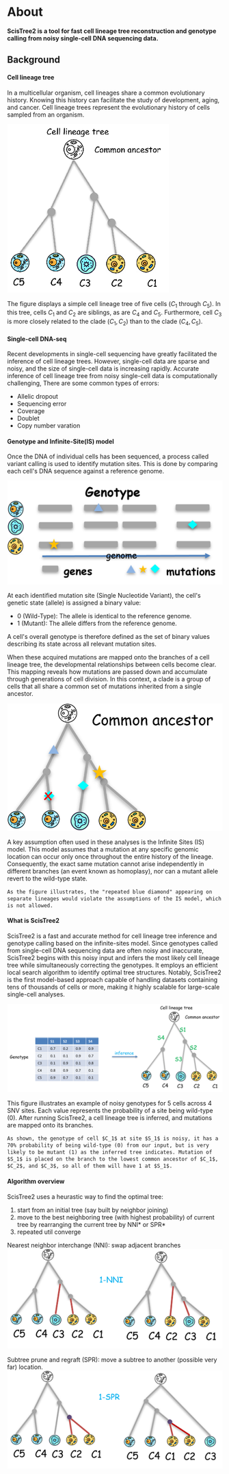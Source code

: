
# About
**ScisTree2 is a tool for fast cell lineage tree reconstruction and genotype calling from noisy single-cell DNA sequencing data.**

## Background
#### Cell lineage tree
In a multicellular organism, cell lineages share a common evolutionary history. Knowing this history can facilitate the study of development, aging, and cancer. Cell lineage trees represent the evolutionary history of cells sampled from an organism. 

![A cell lineage tree with 5 cells and 4 SNVs](imgs/clt.png)

The figure displays a simple cell lineage tree of five cells ($C_1$ through $C_5$). In this tree, cells $C_1$ and $C_2$ are siblings, as are $C_4$ and $C_5$. Furthermore, cell $C_3$ is more closely related to the clade $(C_1,C_2)$ than to the clade $(C_4,C_5)$.


#### Single-cell DNA-seq
Recent developments in single-cell sequencing have greatly facilitated the inference of cell lineage trees. However, single-cell data are sparse and noisy, and the size of single-cell data is increasing rapidly. Accurate inference of cell lineage tree from noisy single-cell data is computationally challenging, 
There are some common types of errors:
- Allelic dropout
- Sequencing error
- Coverage
- Doublet
- Copy number varation


#### Genotype and Infinite-Site(IS) model
Once the DNA of individual cells has been sequenced, a process called variant calling is used to identify mutation sites. This is done by comparing each cell's DNA sequence against a reference genome.

![](./imgs/geno.png)

At each identified mutation site (Single Nucleotide Variant), the cell's genetic state (allele) is assigned a binary value:
* 0 (Wild-Type): The allele is identical to the reference genome.
* 1 (Mutant): The allele differs from the reference genome.

A cell's overall genotype is therefore defined as the set of binary values describing its state across all relevant mutation sites.

When these acquired mutations are mapped onto the branches of a cell lineage tree, the developmental relationships between cells become clear. This mapping reveals how mutations are passed down and accumulate through generations of cell division. In this context, a clade is a group of cells that all share a common set of mutations inherited from a single ancestor.

![](./imgs//mutmap.png)

A key assumption often used in these analyses is the Infinite Sites (IS) model. This model assumes that a mutation at any specific genomic location can occur only once throughout the entire history of the lineage. Consequently, the exact same mutation cannot arise independently in different branches (an event known as homoplasy), nor can a mutant allele revert to the wild-type state. 
```{note}
As the figure illustrates, the "repeated blue diamond" appearing on separate lineages would violate the assumptions of the IS model, which is not allowed.
```

#### What is ScisTree2
ScisTree2 is a fast and accurate method for cell lineage tree inference and genotype calling based on the infinite-sites model. Since genotypes called from single-cell DNA sequencing data are often noisy and inaccurate, ScisTree2 begins with this noisy input and infers the most likely cell lineage tree while simultaneously correcting the genotypes. It employs an efficient local search algorithm to identify optimal tree structures. Notably, ScisTree2 is the first model-based approach capable of handling datasets containing tens of thousands of cells or more, making it highly scalable for large-scale single-cell analyses.

![ScisTree2 infers a cell lineage tree from noisy genotype](imgs/g2t.png)

This figure illustrates an example of noisy genotypes for 5 cells across 4 SNV sites. Each value represents the probability of a site being wild-type (0). After running ScisTree2, a cell lineage tree is inferred, and mutations are mapped onto its branches. 
```{note}
As shown, the genotype of cell $C_1$ at site $S_1$ is noisy, it has a 70% probability of being wild-type (0) from our input, but is very likely to be mutant (1) as the inferred tree indicates. Mutation of $S_1$ is placed on the branch to the lowest common ancestor of $C_1$, $C_2$, and $C_3$, so all of them will have 1 at $S_1$.
```
#### Algorithm overview
ScisTree2 uses a heurastic way to find the optimal tree: 
1. start from an initial tree (say built by neighbor joining)
2. move to the best neighboring tree (with highest probability) of current tree by rearranging the current tree by NNI* or SPR*
3. repeated util converge

Nearest neighbor interchange  (NNI): swap adjacent branches
![Nearest neighbor interchange](imgs/nni.png)

Subtree prune and regraft (SPR): move a subtree to another (possible very far) location. 
![Subtree prune and regraft](imgs/spr.png)

